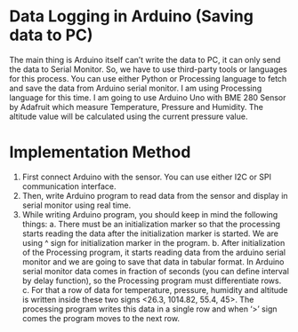 # Data Logging in Arduino (Saving data to PC)

The main thing is Arduino itself can’t write the data to PC, it can only send the data to Serial Monitor. So, we have to use third-party tools or languages for this process. You can use either Python or Processing language to fetch and save the data from Arduino serial monitor. I am using Processing language for this time. I am going to use Arduino Uno with BME 280 Sensor by Adafruit which measure Temperature, Pressure and Humidity. The altitude value will be calculated using the current pressure value.


# Implementation Method

1.	First connect Arduino with the sensor. You can use either I2C or SPI communication interface.
2.	Then, write Arduino program to read data from the sensor and display in serial monitor using real time.
3.	While writing Arduino program, you should keep in mind the following things:
        a.	There must be an initialization marker so that the processing starts reading the data after the initialization marker is started. We are using  ^ sign for initialization marker in the program.
        b.	After initialization of the Processing program, it starts reading data from the arduino serial monitor and we are going to save that data in tabular format. In Arduino serial monitor data comes in fraction of seconds (you can define interval by delay function), so the Processing program must differentiate rows.
        c.	For that a row of data for temperature, pressure, humidity and altitude is written inside these two signs <26.3, 1014.82, 55.4, 45>. The processing program writes this data in a single row and when ‘>’ sign comes the program moves to the next row. 
        



        
        
